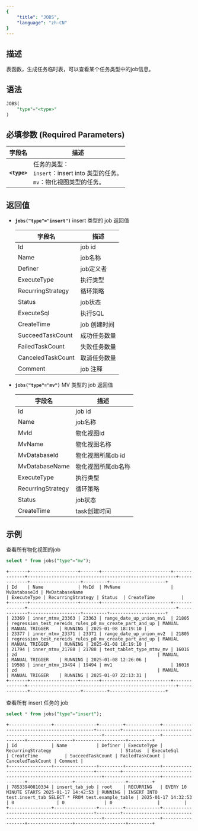 ```yaml
---
{
    "title": "JOBS",
    "language": "zh-CN"
}
---
```


<!--
Licensed to the Apache Software Foundation (ASF) under one
or more contributor license agreements.  See the NOTICE file
distributed with this work for additional information
regarding copyright ownership.  The ASF licenses this file
to you under the Apache License, Version 2.0 (the
"License"); you may not use this file except in compliance
with the License.  You may obtain a copy of the License at

  http://www.apache.org/licenses/LICENSE-2.0

Unless required by applicable law or agreed to in writing,
software distributed under the License is distributed on an
"AS IS" BASIS, WITHOUT WARRANTIES OR CONDITIONS OF ANY
KIND, either express or implied.  See the License for the
specific language governing permissions and limitations
under the License.
-->

## 描述

表函数，生成任务临时表，可以查看某个任务类型中的job信息。

## 语法

```sql
JOBS(
    "type"="<type>"
)
```

## 必填参数 (Required Parameters)
| 字段名          | 描述                                                            |
|--------------|---------------------------------------------------------------|
| **`<type>`** | 任务的类型：<br/> `insert`：insert into 类型的任务。 <br/> `mv`：物化视图类型的任务。 |


## 返回值

- **`jobs("type"="insert")`** insert 类型的 job 返回值
    
    | 字段名             | 描述                           |
    |--------------------|--------------------------------|
    | Id                 | job id                        |
    | Name               | job名称                       |
    | Definer            | job定义者                     |
    | ExecuteType        | 执行类型                       |
    | RecurringStrategy  | 循环策略                       |
    | Status             | job状态                       |
    | ExecuteSql         | 执行SQL                       |
    | CreateTime         | job 创建时间                   |
    | SucceedTaskCount   | 成功任务数量                   |
    | FailedTaskCount    | 失败任务数量                   |
    | CanceledTaskCount  | 取消任务数量                   |
    | Comment            | job 注释                       |


- **`jobs("type"="mv")`** MV 类型的 job 返回值
    
    | 字段名              | 描述                                 |
    |---------------------|--------------------------------------|
    | Id                  | job id                               |
    | Name                | job名称                              |
    | MvId                | 物化视图id                           |
    | MvName              | 物化视图名称                         |
    | MvDatabaseId        | 物化视图所属db id                    |
    | MvDatabaseName      | 物化视图所属db名称                   |
    | ExecuteType         | 执行类型                             |
    | RecurringStrategy   | 循环策略                             |
    | Status              | job状态                              |
    | CreateTime          | task创建时间                         |


## 示例

查看所有物化视图的job

```sql
select * from jobs("type"="mv");
```
```text
+-------+------------------+-------+--------------------------+--------------+--------------------------------------------------------+-------------+-------------------+---------+---------------------+
| Id    | Name             | MvId  | MvName                   | MvDatabaseId | MvDatabaseName                                         | ExecuteType | RecurringStrategy | Status  | CreateTime          |
+-------+------------------+-------+--------------------------+--------------+--------------------------------------------------------+-------------+-------------------+---------+---------------------+
| 23369 | inner_mtmv_23363 | 23363 | range_date_up_union_mv1  | 21805        | regression_test_nereids_rules_p0_mv_create_part_and_up | MANUAL      | MANUAL TRIGGER    | RUNNING | 2025-01-08 18:19:10 |
| 23377 | inner_mtmv_23371 | 23371 | range_date_up_union_mv2  | 21805        | regression_test_nereids_rules_p0_mv_create_part_and_up | MANUAL      | MANUAL TRIGGER    | RUNNING | 2025-01-08 18:19:10 |
| 21794 | inner_mtmv_21788 | 21788 | test_tablet_type_mtmv_mv | 16016        | zd                                                     | MANUAL      | MANUAL TRIGGER    | RUNNING | 2025-01-08 12:26:06 |
| 19508 | inner_mtmv_19494 | 19494 | mv1                      | 16016        | zd                                                     | MANUAL      | MANUAL TRIGGER    | RUNNING | 2025-01-07 22:13:31 |
+-------+------------------+-------+--------------------------+--------------+--------------------------------------------------------+-------------+-------------------+---------+---------------------+
```

查看所有 insert 任务的 job

```sql
select * from jobs("type"="insert");
```
```text
+----------------+----------------+---------+-------------+--------------------------------------------+---------+--------------------------------------------------------------+---------------------+------------------+-----------------+-------------------+---------+
| Id             | Name           | Definer | ExecuteType | RecurringStrategy                          | Status  | ExecuteSql                                                   | CreateTime          | SucceedTaskCount | FailedTaskCount | CanceledTaskCount | Comment |
+----------------+----------------+---------+-------------+--------------------------------------------+---------+--------------------------------------------------------------+---------------------+------------------+-----------------+-------------------+---------+
| 78533940810334 | insert_tab_job | root    | RECURRING   | EVERY 10 MINUTE STARTS 2025-01-17 14:42:53 | RUNNING | INSERT INTO test.insert_tab SELECT * FROM test.example_table | 2025-01-17 14:32:53 | 0                | 0               | 0                 |         |
+----------------+----------------+---------+-------------+--------------------------------------------+---------+--------------------------------------------------------------+---------------------+------------------+-----------------+-------------------+---------+
```